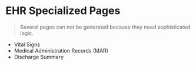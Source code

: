 # EHR Specialized Pages

> Several pages can not be generated because they need sophisticated logic.

- Vital Signs
- Medical Administration Records (MAR)
- Discharge Summary

